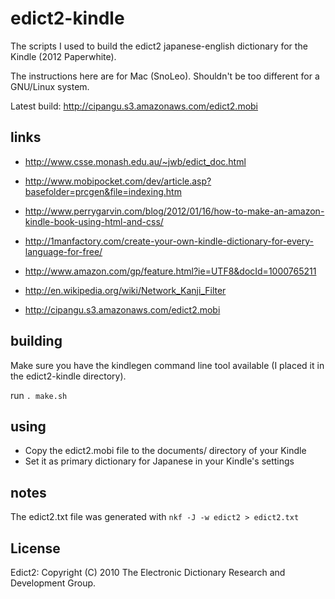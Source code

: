 
# edict2-kindle

The scripts I used to build the edict2 japanese-english dictionary for the Kindle (2012 Paperwhite).

The instructions here are for Mac (SnoLeo). Shouldn't be too different for a GNU/Linux system.

Latest build: http://cipangu.s3.amazonaws.com/edict2.mobi


## links

* http://www.csse.monash.edu.au/~jwb/edict_doc.html
* http://www.mobipocket.com/dev/article.asp?basefolder=prcgen&file=indexing.htm
* http://www.perrygarvin.com/blog/2012/01/16/how-to-make-an-amazon-kindle-book-using-html-and-css/
* http://1manfactory.com/create-your-own-kindle-dictionary-for-every-language-for-free/
* http://www.amazon.com/gp/feature.html?ie=UTF8&docId=1000765211
* http://en.wikipedia.org/wiki/Network_Kanji_Filter

* http://cipangu.s3.amazonaws.com/edict2.mobi


## building

Make sure you have the kindlegen command line tool available (I placed it in the edict2-kindle directory).

run ```. make.sh```


## using

* Copy the edict2.mobi file to the documents/ directory of your Kindle
* Set it as primary dictionary for Japanese in your Kindle's settings


## notes

The edict2.txt file was generated with ```nkf -J -w edict2 > edict2.txt```


## License

Edict2: Copyright (C) 2010 The Electronic Dictionary Research and Development Group.

